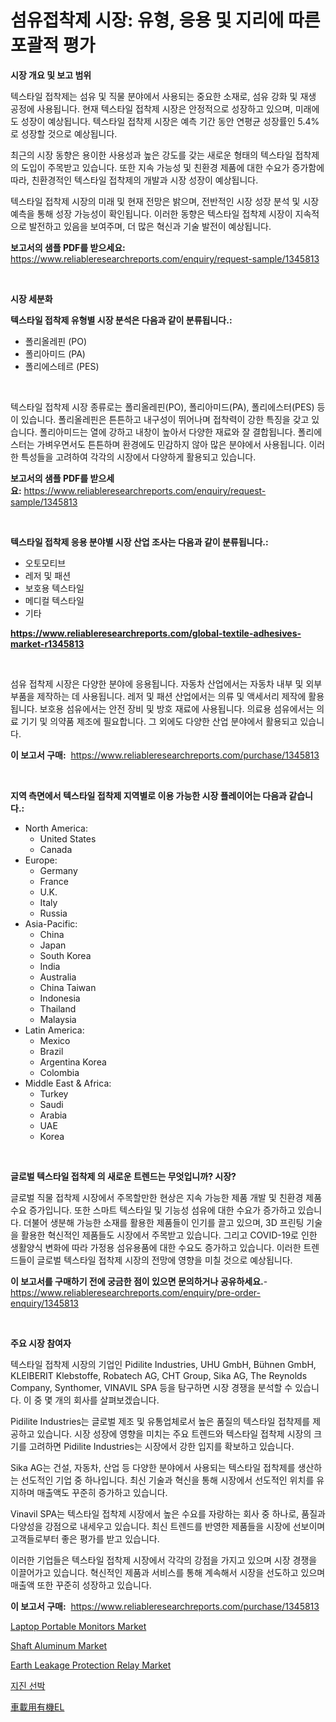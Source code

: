 <p><h1>섬유접착제 시장: 유형, 응용 및 지리에 따른 포괄적 평가</h1></p><p><strong>시장 개요 및 보고 범위</strong></p>
<p><p>텍스타일 접착제는 섬유 및 직물 분야에서 사용되는 중요한 소재로, 섬유 강화 및 재생 공정에 사용됩니다. 현재 텍스타일 접착제 시장은 안정적으로 성장하고 있으며, 미래에도 성장이 예상됩니다. 텍스타일 접착제 시장은 예측 기간 동안 연평균 성장률인 5.4%로 성장할 것으로 예상됩니다.</p><p>최근의 시장 동향은 용이한 사용성과 높은 강도를 갖는 새로운 형태의 텍스타일 접착제의 도입이 주목받고 있습니다. 또한 지속 가능성 및 친환경 제품에 대한 수요가 증가함에 따라, 친환경적인 텍스타일 접착제의 개발과 시장 성장이 예상됩니다.</p><p>텍스타일 접착제 시장의 미래 및 현재 전망은 밝으며, 전반적인 시장 성장 분석 및 시장 예측을 통해 성장 가능성이 확인됩니다. 이러한 동향은 텍스타일 접착제 시장이 지속적으로 발전하고 있음을 보여주며, 더 많은 혁신과 기술 발전이 예상됩니다.</p></p>
<p><strong>보고서의 샘플 PDF를 받으세요:</strong> <a href="https://www.reliableresearchreports.com/enquiry/request-sample/1345813">https://www.reliableresearchreports.com/enquiry/request-sample/1345813</a></p>
<p>&nbsp;</p>
<p><strong>시장 세분화</strong></p>
<p><strong>텍스타일 접착제 유형별 시장 분석은 다음과 같이 분류됩니다.:</strong></p>
<p><ul><li>폴리올레핀 (PO)</li><li>폴리아미드 (PA)</li><li>폴리에스테르 (PES)</li></ul></p>
<p>&nbsp;</p>
<p><p>텍스타일 접착제 시장 종류로는 폴리올레핀(PO), 폴리아미드(PA), 폴리에스터(PES) 등이 있습니다. 폴리올레핀은 튼튼하고 내구성이 뛰어나며 접착력이 강한 특징을 갖고 있습니다. 폴리아미드는 열에 강하고 내창이 높아서 다양한 재료와 잘 결합됩니다. 폴리에스터는 가벼우면서도 튼튼하며 환경에도 민감하지 않아 많은 분야에서 사용됩니다. 이러한 특성들을 고려하여 각각의 시장에서 다양하게 활용되고 있습니다.</p></p>
<p><strong>보고서의 샘플 PDF를 받으세요:</strong>&nbsp;<a href="https://www.reliableresearchreports.com/enquiry/request-sample/1345813">https://www.reliableresearchreports.com/enquiry/request-sample/1345813</a></p>
<p>&nbsp;</p>
<p><strong> 텍스타일 접착제 응용 분야별 시장 산업 조사는 다음과 같이 분류됩니다.:</strong></p>
<p><ul><li>오토모티브</li><li>레저 및 패션</li><li>보호용 텍스타일</li><li>메디컬 텍스타일</li><li>기타</li></ul></p>
<p><strong><a href="https://www.reliableresearchreports.com/global-textile-adhesives-market-r1345813">https://www.reliableresearchreports.com/global-textile-adhesives-market-r1345813</a></strong></p>
<p>&nbsp;</p>
<p><p>섬유 접착제 시장은 다양한 분야에 응용됩니다. 자동차 산업에서는 자동차 내부 및 외부 부품을 제작하는 데 사용됩니다. 레저 및 패션 산업에서는 의류 및 액세서리 제작에 활용됩니다. 보호용 섬유에서는 안전 장비 및 방호 재료에 사용됩니다. 의료용 섬유에서는 의료 기기 및 의약품 제조에 필요합니다. 그 외에도 다양한 산업 분야에서 활용되고 있습니다.</p></p>
<p><strong>이 보고서 구매:</strong>&nbsp; <a href="https://www.reliableresearchreports.com/purchase/1345813">https://www.reliableresearchreports.com/purchase/1345813</a></p>
<p>&nbsp;</p>
<p><strong>지역 측면에서 텍스타일 접착제 지역별로 이용 가능한 시장 플레이어는 다음과 같습니다.:</strong></p>
<p><ul>
    <li>
        North America:
        <ul>
            <li>United States</li>
            <li>Canada</li>
        </ul>
    </li>
    <li>
        Europe:
        <ul>
            <li>Germany</li>
            <li>France</li>
            <li>U.K.</li>
            <li>Italy</li>
            <li>Russia</li>
        </ul>
    </li>
    <li>
        Asia-Pacific:
        <ul>
            <li>China</li>
            <li>Japan</li>
            <li>South Korea</li>
            <li>India</li>
            <li>Australia</li>
            <li>China Taiwan</li>
            <li>Indonesia</li>
            <li>Thailand</li>
            <li>Malaysia</li>
        </ul>
    </li>
    <li>
        Latin America:
        <ul>
            <li>Mexico</li>
            <li>Brazil</li>
            <li>Argentina Korea</li>
            <li>Colombia</li>
        </ul>
    </li>
    <li>
        Middle East & Africa:
        <ul>
            <li>Turkey</li>
            <li>Saudi</li>
            <li>Arabia</li>
            <li>UAE</li>
            <li>Korea</li>
        </ul>
    </li>
    </ul></p>
<p>&nbsp;</p>
<p><strong>글로벌 텍스타일 접착제 의 새로운 트렌드는 무엇입니까? 시장?</strong></p>
<p><p>글로벌 직물 접착제 시장에서 주목할만한 현상은 지속 가능한 제품 개발 및 친환경 제품 수요 증가입니다. 또한 스마트 텍스타일 및 기능성 섬유에 대한 수요가 증가하고 있습니다. 더불어 생분해 가능한 소재를 활용한 제품들이 인기를 끌고 있으며, 3D 프린팅 기술을 활용한 혁신적인 제품들도 시장에서 주목받고 있습니다. 그리고 COVID-19로 인한 생활양식 변화에 따라 가정용 섬유용품에 대한 수요도 증가하고 있습니다. 이러한 트렌드들이 글로벌 텍스타일 접착제 시장의 전망에 영향을 미칠 것으로 예상됩니다.</p></p>
<p><strong>이 보고서를 구매하기 전에 궁금한 점이 있으면 문의하거나 공유하세요.</strong>- <a href="https://www.reliableresearchreports.com/enquiry/pre-order-enquiry/1345813">https://www.reliableresearchreports.com/enquiry/pre-order-enquiry/1345813</a></p>
<p>&nbsp;</p>
<p><strong>주요 시장 참여자</strong></p>
<p><p>텍스타일 접착제 시장의 기업인 Pidilite Industries, UHU GmbH, Bühnen GmbH, KLEIBERIT Klebstoffe, Robatech AG, CHT Group, Sika AG, The Reynolds Company, Synthomer, VINAVIL SPA 등을 탐구하면 시장 경쟁을 분석할 수 있습니다. 이 중 몇 개의 회사를 살펴보겠습니다.</p><p>Pidilite Industries는 글로벌 제조 및 유통업체로서 높은 품질의 텍스타일 접착제를 제공하고 있습니다. 시장 성장에 영향을 미치는 주요 트렌드와 텍스타일 접착제 시장의 크기를 고려하면 Pidilite Industries는 시장에서 강한 입지를 확보하고 있습니다.</p><p>Sika AG는 건설, 자동차, 산업 등 다양한 분야에서 사용되는 텍스타일 접착제를 생산하는 선도적인 기업 중 하나입니다. 최신 기술과 혁신을 통해 시장에서 선도적인 위치를 유지하며 매출액도 꾸준히 증가하고 있습니다.</p><p>Vinavil SPA는 텍스타일 접착제 시장에서 높은 수요를 자랑하는 회사 중 하나로, 품질과 다양성을 강점으로 내세우고 있습니다. 최신 트렌드를 반영한 제품들을 시장에 선보이며 고객들로부터 좋은 평가를 받고 있습니다.</p><p>이러한 기업들은 텍스타일 접착제 시장에서 각각의 강점을 가지고 있으며 시장 경쟁을 이끌어가고 있습니다. 혁신적인 제품과 서비스를 통해 계속해서 시장을 선도하고 있으며 매출액 또한 꾸준히 성장하고 있습니다.</p></p>
<p><strong>이 보고서 구매:</strong>&nbsp;&nbsp;<a href="https://www.reliableresearchreports.com/purchase/1345813">https://www.reliableresearchreports.com/purchase/1345813</a></p>
<p><p><a href="https://view.publitas.com/reportprime-1/laptop-portable-monitors-market-size-growth-outlook-from-2024-to-2031-projecting-at-markets-trends-analysis-by-application-regional-outlook-and-revenue/">Laptop Portable Monitors Market</a></p><p><a href="https://gentle-editor-9db.notion.site/Shaft-Aluminum-Market-A-Comprehensive-Report-of-its-Market-Share-Growth-Trends-2024-2031-64645cba1b0b49b3b9f22544d8b7e873">Shaft Aluminum Market</a></p><p><a href="https://github.com/gdfhhhj/Market-Research-Report-List-4/blob/main/earth-leakage-protection-relay-market.md">Earth Leakage Protection Relay Market</a></p><p><a href="https://medium.com/@emmettsaynford43546/%EC%A7%80%EC%A7%84%EC%84%A0%EB%B0%95-%EC%8B%9C%EC%9E%A5-%EA%B7%9C%EB%AA%A8%EB%8A%94-%EA%B8%80%EB%A1%9C%EB%B2%8C-%EC%82%B0%EC%97%85%EC%97%90%EC%84%9C-%EC%B5%9C%EA%B3%A0%EC%9D%98-%EB%A7%88%EC%BC%80%ED%8C%85-%EC%B1%84%EB%84%90%EC%9D%84-%EB%B0%9D%ED%98%80%EC%A4%8D%EB%8B%88%EB%8B%A4-2e7e56274fae">지진 선박</a></p><p><a href="https://github.com/AaronVargas43/Market-Research-Report-List-1/blob/main/248164222434.md">車載用有機EL</a></p></p>